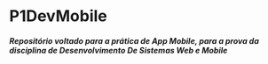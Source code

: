 # P1DevMobile

<h5>Repositório voltado para a prática de App Mobile, para a prova da disciplina de Desenvolvimento De Sistemas Web e Mobile</h5>
